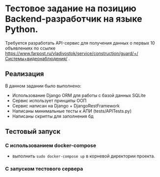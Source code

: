# Тестовое задание на позицию Backend-разработчик на языке Python.
Требуется разработать API-сервис для получения данных о первых 10 объявлениях по ссылке https://www.farpost.ru/vladivostok/service/construction/guard/+/Системы+видеонаблюдения/ .

## Реализация
В данном задании было выполнено:
- Использование Django ORM для работы с базой данных SQLite
- Сервис использует принципы ООП
- Сервис написан на Django + DjangoRestFramework
- Написаны минимальные тесты к АПИ (tests/APITests.py)
- Написаны скрипты для заполнения бд

## Тестовый запуск
### С использованием docker-compose
- выполнить `sudo docker-compose up` в корневой директории проекта.

### С запуском тестового сервера